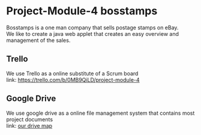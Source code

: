 # Project-Module-4 bosstamps
Bosstamps is a one man company that sells postage stamps on eBay.  
We like to create a java web applet that creates an easy overview and management of the sales. 

## Trello
We use Trello as a online substitute of a Scrum board  
link: https://trello.com/b/0MB9QiLD/project-module-4

## Google Drive
We use google drive as a online file management system that contains most project documents  
link: [our drive map](https://drive.google.com/folderview?id=0BwaEgU7mga7nfldkRm80eW01WWtaRTdFQWlfbjdoTmgyLWpjVUZSemNDTkNlbXdvdE52U1E&usp=sharing)


